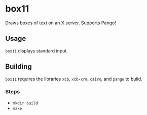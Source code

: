 box11
=====

Draws boxes of text on an X server. Supports Pango!

## Usage
`box11` displays standard input.

## Building
`box11` requires the libraries `xcb`, `xcb-xrm`, `cairo`, and `pango` to build.

### Steps
* `mkdir build`
* `make`
